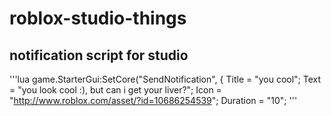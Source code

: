 # roblox-studio-things
## notification script for studio
'''lua
game.StarterGui:SetCore("SendNotification", {
	Title = "you cool";
	Text = "you look cool :), but can i get your liver?";
	Icon = "http://www.roblox.com/asset/?id=10686254539";
	Duration = "10";
'''
